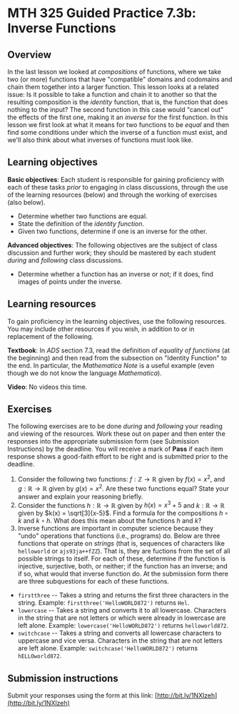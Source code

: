 # MTH 325 Guided Practice 7.3b: Inverse Functions

## Overview

In the last lesson we looked at _compositions_ of functions, where we take two (or more) functions that have "compatible" domains and codomains and chain them together into a larger function. This lesson looks at a related issue: Is it possible to take a function and chain it to another so that the resulting composition is the _identity_ function, that is, the function that does nothing to the input? The second function in this case would "cancel out" the effects of the first one, making it an _inverse_ for the first function. In this lesson we first look at what it means for two functions to be _equal_ and then find some conditions under which the inverse of a function must exist, and we'll also think about what inverses of functions must look like. 

## Learning objectives

__Basic objectives__: Each student is responsible for gaining proficiency with each of these tasks _prior_ to engaging in class discussions, through the use of the learning resources (below) and through the working of exercises (also below). 

+ Determine whether two functions are equal. 
+ State the definition of the _identity function_. 
+ Given two functions, determine if one is an inverse for the other. 

__Advanced objectives__: The following objectives are the subject of class discussion and further work; they should be mastered by each student _during_ and _following_ class discussions. 

+ Determine whether a function has an inverse or not; if it does, find images of points under the inverse. 

## Learning resources 

To gain proficiency in the learning objectives, use the following resources. You may include other resources if you wish, in addition to or in replacement of the following. 

__Textbook__: In _ADS_ section 7.3, read the definition of _equality of functions_ (at the beginning) and then read from the subsection on "Identity Function" to the end. In particular, the _Mathematica Note_ is a useful example (even though we do not know the language _Mathematica_). 

__Video__: No videos this time. 

## Exercises

The following exercises are to be done _during_ and _following_ your reading and viewing of the resources. Work these out on paper and then enter the responses into the appropriate submission form (see Submission Instructions) by the deadline. You will receive a mark of __Pass__ if each item response shows a good-faith effort to be right and is submitted prior to the deadline. 

1. Consider the following two functions: $f: \mathbb{Z} \rightarrow \mathbb{R}$ given by $f(x) = x^2$, and $g: \mathbb{R} \rightarrow \mathbb{R}$ given by $g(x) = x^2$. Are these two functions equal? State your answer and explain your reasoning briefly. 
2. Consider the functions $h: \mathbb{R} \rightarrow \mathbb{R}$ given by $h(x) =  x^3 + 5$ and $k: \mathbb{R} \rightarrow \mathbb{R}$ given by $k(x) = \sqrt[3]{x-5}$. Find a formula for the compositions $h \circ k$ and $k \circ h$. What does this mean about the functions $h$ and $k$? 
3. Inverse functions are important in computer science because they "undo" operations that functions (i.e., programs) do. Below are three functions that  operate on _strings_ (that is, sequences of characters like `helloworld` or `ajs93ja++fZZ`). That is, they are fuctions from the set of all possible strings to itself. For each of these, determine if the function is injective, surjective, both, or neither; if the function has an inverse; and if so, what would that inverse function do. At the submission form there are three subquestions for each of these functions. 

+ `firstthree` -- Takes a string and returns the first three characters in the string. Example: `firstthree('HelloWORLD872')` returns `Hel`.
+ `lowercase` -- Takes a string and converts it to all lowercase. Characters in the string that are not letters or which were already in lowercase are left alone. Example: `lowercase('HelloWORLD872')` returns `helloworld872`. 
+ `switchcase` --  Takes a string and converts all lowercase characters to uppercase and vice versa. Characters in the string that are not letters are left alone. Example: `switchcase('HelloWORLD872')` returns `hELLOworld872`. 

## Submission instructions

Submit your responses using the form at this link: [http://bit.ly/1NXlzeh](http://bit.ly/1NXlzeh)